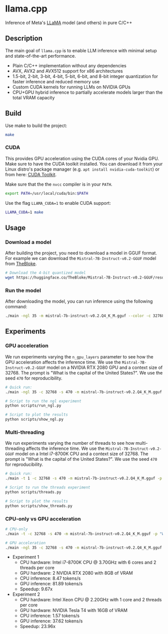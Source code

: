 # llama.cpp

Inference of Meta's [LLaMA](https://arxiv.org/abs/2302.13971) model (and others) in pure C/C++

## Description

The main goal of `llama.cpp` is to enable LLM inference with minimal setup and state-of-the-art performance.

- Plain C/C++ implementation without any dependencies
- AVX, AVX2 and AVX512 support for x86 architectures
- 1.5-bit, 2-bit, 3-bit, 4-bit, 5-bit, 6-bit, and 8-bit integer quantization for faster inference and reduced memory use
- Custom CUDA kernels for running LLMs on NVIDIA GPUs
- CPU+GPU hybrid inference to partially accelerate models larger than the total VRAM capacity

## Build

Use make to build the project:

```bash
make
```

### CUDA

This provides GPU acceleration using the CUDA cores of your Nvidia GPU. Make sure to have the CUDA toolkit installed. You can download it from your Linux distro's package manager (e.g. `apt install nvidia-cuda-toolkit`) or from here: [CUDA Toolkit](https://developer.nvidia.com/cuda-downloads).

Make sure that the the `nvcc` compiler is in your `PATH`.

```bash
export PATH=/usr/local/cuda/bin:$PATH
```

Use the flag `LLAMA_CUDA=1` to enable CUDA support:

```bash
LLAMA_CUDA=1 make
```

## Usage

### Download a model
After building the project, you need to download a model in GGUF format. For example we can download the `Mistral-7B-Instruct-v0.2-GGUF` model from [TheBloke](https://huggingface.co/TheBloke?sort_models=downloads#models).

```bash
# Download the 4-bit quantized model
wget https://huggingface.co/TheBloke/Mistral-7B-Instruct-v0.2-GGUF/resolve/main/mistral-7b-instruct-v0.2.Q4_K_M.gguf
```

### Run the model

After downloading the model, you can run inference using the following command:

```bash
./main -ngl 35 -m mistral-7b-instruct-v0.2.Q4_K_M.gguf --color -c 32768 --temp 0.7 --repeat_penalty 1.1 -n -1  -p "Who won the 2018 world cup?"
```

## Experiments

### GPU acceleration

We run experiments varying the `n_gpu_layers` parameter to see how the GPU acceleration affects the inference time. We use the `Mistral-7B-Instruct-v0.2-GGUF` model on a NVIDIA RTX 2080 GPU and a context size of 32768. The prompt is "What is the capital of the United States?". We use the seed `470` for reproducibility.

```bash
# Quick run:
./main -ngl 35 -c 32768 -s 470 -m mistral-7b-instruct-v0.2.Q4_K_M.gguf -p "What is the capital of the United States?"

# Script to run the ngl experiment
python scripts/run_ngl.py

# Script to plot the results
python scripts/show_ngl.py
```

### Multi-threading

We run experiments varying the number of threads to see how multi-threading affects the inference time. We use the `Mistral-7B-Instruct-v0.2-GGUF` model on a Intel i7-8700K CPU and a context size of 32768. The prompt is "What is the capital of the United States?". We use the seed `470` for reproducibility.

```bash
# Quick run:
./main -t 1 -c 32768 -s 470 -m mistral-7b-instruct-v0.2.Q4_K_M.gguf -p "What is the capital of the United States?"

# Script to run the threads experiment
python scripts/threads.py

# Script to plot the results
python scripts/show_threads.py
```

### CPU-only vs GPU acceleration

```bash
# CPU-only
./main -t -c 32768 -s 470 -m mistral-7b-instruct-v0.2.Q4_K_M.gguf -p "What is the capital of the United States?"

# GPU acceleration
./main -ngl 35 -c 32768 -s 470 -m mistral-7b-instruct-v0.2.Q4_K_M.gguf -p "What is the capital of the United States?"
```

- Experiment 1
    - CPU hardware: Intel i7-8700K CPU @ 3.70GHz with 6 cores and 2 threads per core
    - GPU hardware: 2 NVIDIA RTX 2080 with 8GB of VRAM
    - CPU inference: 8.47 tokens/s
    - GPU inference: 81.89 tokens/s
    - Speedup: 9.67x
- Experiment 2
    - CPU hardware: Intel Xeon CPU @ 2.20GHz with 1 core and 2 threads per core
    - GPU hardware: NVIDIA Tesla T4 with 16GB of VRAM
    - CPU inference: 1.57 tokens/s
    - GPU inference: 37.62 tokens/s
    - Speedup: 23.96x



